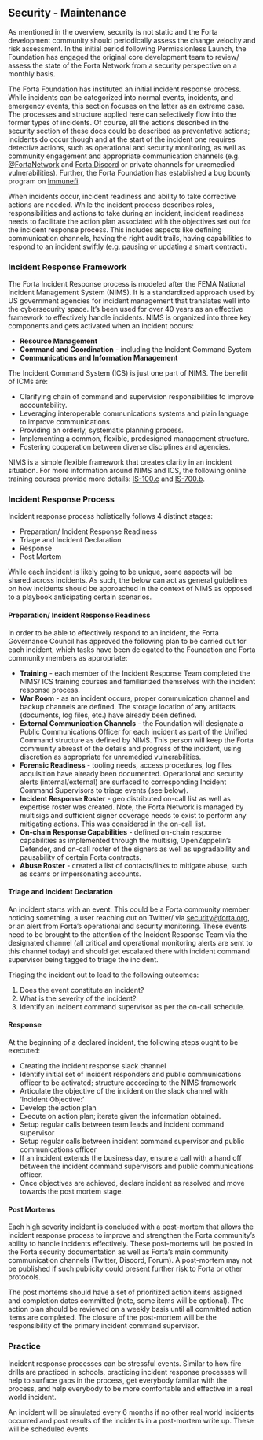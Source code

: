 ## Security - Maintenance

As mentioned in the overview, security is not static and the Forta development community should periodically assess the change velocity and risk assessment. In the initial period following Permissionless Launch, the Foundation has engaged the original core development team to review/ assess the state of the Forta Network from a security perspective on a monthly basis. 

The Forta Foundation has instituted an initial incident response process. While incidents can be categorized into normal events, incidents, and emergency events, this section focuses on the latter as an extreme case. The processes and structure applied here can selectively flow into the former types of incidents. Of course, all the actions described in the security section of these docs could be described as preventative actions; incidents do occur though and at the start of the incident one requires detective actions, such as operational and security monitoring, as well as community engagement and appropriate communication channels (e.g. [@FortaNetwork](https://twitter.com/FortaNetwork) and [Forta Discord](https://discord.com/invite/fortanetwork) or private channels for unremedied vulnerabilities). Further, the Forta Foundation has established a bug bounty program on [Immunefi](https://immunefi.com/bounty/forta/).

When incidents occur, incident readiness and ability to take corrective actions are needed. While the incident process describes roles, responsibilities and actions to take during an incident, incident readiness needs to facilitate the action plan associated with the objectives set out for the incident response process. This includes aspects like defining communication channels, having the right audit trails, having capabilities to respond to an incident swiftly (e.g. pausing or updating a smart contract).

### Incident Response Framework
The Forta Incident Response process is modeled after the FEMA National Incident Management System (NIMS). It is a standardized approach used by US government agencies for incident management that translates well into the cybersecurity space. It’s been used for over 40 years as an effective framework to effectively handle incidents. NIMS is organized into three key components and gets activated when an incident occurs:

- **Resource Management**
- **Command and Coordination** - including the Incident Command System
- **Communications and Information Management**

The Incident Command System (ICS) is just one part of NIMS. The benefit of ICMs are:

- Clarifying chain of command and supervision responsibilities to improve accountability.
- Leveraging interoperable communications systems and plain language to improve communications.
- Providing an orderly, systematic planning process.
- Implementing a common, flexible, predesigned management structure.
- Fostering cooperation between diverse disciplines and agencies.

NIMS is a simple flexible framework that creates clarity in an incident situation. For more information around NIMS and ICS, the following online training courses provide more details: [IS-100.c](https://training.fema.gov/is/courseoverview.aspx?code=IS-100.c) and [IS-700.b](https://training.fema.gov/is/courseoverview.aspx?code=IS-700.b).

### Incident Response Process
Incident response process holistically follows 4 distinct stages:

- Preparation/ Incident Response Readiness
- Triage and Incident Declaration
- Response
- Post Mortem

While each incident is likely going to be unique, some aspects will be shared across incidents. As such, the below can act as general guidelines on how incidents should be approached in the context of NIMS as opposed to a playbook anticipating certain scenarios.


#### Preparation/ Incident Response Readiness
In order to be able to effectively respond to an incident, the Forta Governance Council has approved the following plan to be carried out for each incident, which tasks have been delegated to the Foundation and Forta community members as appropriate:

- **Training** - each member of the Incident Response Team completed the NIMS/ ICS training courses and familiarized themselves with the incident response process.
- **War Room** - as an incident occurs, proper communication channel and backup channels are defined. The storage location of any artifacts (documents, log files, etc.) have already been defined.
- **External Communication Channels** - the Foundation will designate a Public Communications Officer for each incident as part of the Unified Command structure as defined by NIMS. This person will keep the Forta community abreast of the details and progress of the incident, using discretion as appropriate for unremedied vulnerabilities.
- **Forensic Readiness** - tooling needs, access procedures, log files acquisition have already been documented. Operational and security alerts (internal/external) are surfaced to corresponding Incident Command Supervisors to triage events (see below).
- **Incident Response Roster** - geo distributed on-call list as well as expertise roster was created. Note, the Forta Network is managed by multisigs and sufficient signer coverage needs to exist to perform any mitigating actions. This was considered in the on-call list.
- **On-chain Response Capabilities** - defined on-chain response capabilities as implemented through the multisig, OpenZeppelin’s Defender, and on-call roster of the signers as well as upgradability and pausability of certain Forta contracts.
- **Abuse Roster** - created a list of contacts/links to mitigate abuse, such as scams or impersonating accounts.


#### Triage and Incident Declaration
An incident starts with an event. This could be a Forta community member noticing something, a user reaching out on Twitter/ via security@forta.org, or an alert from Forta’s operational and security monitoring. These events need to be brought to the attention of the Incident Response Team via the designated channel (all critical and operational monitoring alerts are sent to this channel today) and should get escalated there with incident command supervisor being tagged to triage the incident.

Triaging the incident out to lead to the following outcomes:

1. Does the event constitute an incident?
2. What is the severity of the incident?
3. Identify an incident command supervisor as per the on-call schedule.


#### Response
At the beginning of a declared incident, the following steps ought to be executed:

- Creating the incident response slack channel
- Identify initial set of incident responders and public communications officer to be activated; structure according to the NIMS framework
- Articulate the objective of the incident on the slack channel with ‘Incident Objective:’
- Develop the action plan
- Execute on action plan; iterate given the information obtained. 
- Setup regular calls between team leads and incident command supervisor
- Setup regular calls between incident command supervisor and public communications officer
- If an incident extends the business day, ensure a call with a hand off between the incident command supervisors and public communications officer. 
- Once objectives are achieved, declare incident as resolved and move towards the post mortem stage.


#### Post Mortems
Each high severity incident is concluded with a post-mortem that allows the incident response process to improve and strengthen the Forta community’s ability to handle incidents effectively. These post-mortems will be posted in the Forta security documentation as well as Forta’s main community communication channels (Twitter, Discord, Forum). A post-mortem may not be published if such publicity could present further risk to Forta or other protocols.

The post mortems should have a set of prioritized action items assigned and completion dates committed (note, some items will be optional). The action plan should be reviewed on a weekly basis until all committed action items are completed. The closure of the post-mortem will be the responsibility of the primary incident command supervisor.



### Practice
Incident response processes can be stressful events. Similar to how fire drills are practiced in schools, practicing incident response processes will help to surface gaps in the process, get everybody familiar with the process, and help everybody to be more comfortable and effective in a real world incident.

An incident will be simulated every 6 months if no other real world incidents occurred and post results of the incidents in a post-mortem write up. These will be scheduled events.

